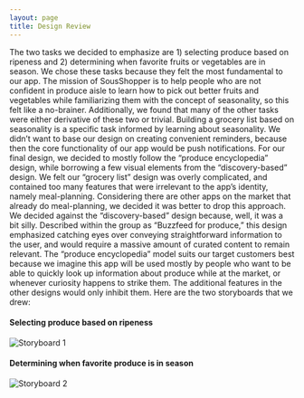 ```yaml
---
layout: page
title: Design Review
---
```



The two tasks we decided to emphasize are 1) selecting produce based on ripeness and 2) determining when favorite fruits or vegetables are in season. We chose these tasks because they felt the most fundamental to our app. The mission of SousShopper is to help people who are not confident in produce aisle to learn how to pick out better fruits and vegetables while familiarizing them with the concept of seasonality, so this felt like a no-brainer. Additionally, we found that many of the other tasks were either derivative of these two or trivial. Building a grocery list based on seasonality is a specific task informed by learning about seasonality. We didn’t want to base our design on creating convenient reminders, because then the core functionality of our app would be push notifications. For our final design, we decided to mostly follow the “produce encyclopedia” design, while borrowing a few visual elements from the “discovery-based” design. We felt our “grocery list” design was overly complicated, and contained too many features that were irrelevant to the app’s identity, namely meal-planning. Considering there are other apps on the market that already do meal-planning, we decided it was better to drop this approach. We decided against the “discovery-based” design because, well, it was a bit silly. Described within the group as “Buzzfeed for produce,” this design emphasized catching eyes over conveying straightforward information to the user, and would require a massive amount of curated content to remain relevant. The “produce encyclopedia” model suits our target customers best because we imagine this app will be used mostly by people who want to be able to quickly look up information about produce while at the market, or whenever curiosity happens to strike them. The additional features in the other designs would only inhibit them. Here are the two storyboards that we drew:


#### Selecting produce based on ripeness

![Storyboard 1](/sousshopper/img/storyboard1.jpg)


#### Determining when favorite produce is in season

![Storyboard 2](sousshopper/img/storyboard2.jpg)
